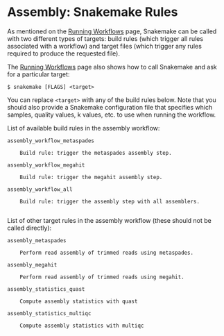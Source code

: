 # Assembly: Snakemake Rules

As mentioned on the [Running Workflows](running_workflows.md) page,
Snakemake can be called with two different types of targets:
build rules (which trigger all rules associated with a workflow)
and target files (which trigger any rules required to produce the
requested file).

The [Running Workflows](running_workflows.md) page also shows
how to call Snakemake and ask for a particular target:

```
$ snakemake [FLAGS] <target>
```

You can replace `<target>` with any of the build rules below.
Note that you should also provide a Snakemake configuration file
that specifies which samples, quality values, k values, etc. to use
when running the workflow.

List of available build rules in the assembly workflow:

```
assembly_workflow_metaspades
    
    Build rule: trigger the metaspades assembly step.
    
assembly_workflow_megahit
    
    Build rule: trigger the megahit assembly step.
    
assembly_workflow_all
    
    Build rule: trigger the assembly step with all assemblers.
    
```

List of other target rules in the assembly workflow
(these should not be called directly):

```
assembly_metaspades
    
    Perform read assembly of trimmed reads using metaspades.
    
assembly_megahit
    
    Perform read assembly of trimmed reads using megahit.
    
assembly_statistics_quast
    
    Compute assembly statistics with quast
    
assembly_statistics_multiqc
    
    Compute assembly statistics with multiqc
```

